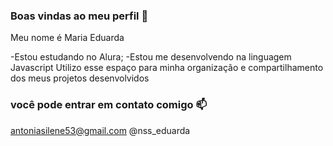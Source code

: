 ### Boas vindas ao meu perfil 💙

Meu nome é Maria Eduarda

-Estou estudando no Alura;
-Estou me desenvolvendo na linguagem Javascript
Utilizo esse espaço para minha organização e compartilhamento dos meus projetos desenvolvidos

### você pode entrar em contato comigo 📫

antoniasilene53@gmail.com
@nss_eduarda
